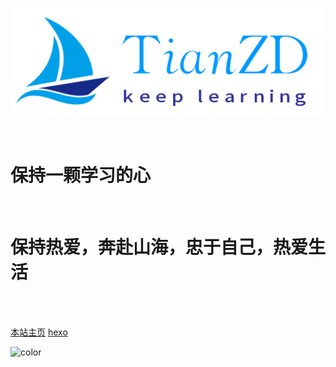 ![](./assets/TianZD.png)

<br>

# 保持一颗学习的心

<br>

# 保持热爱，奔赴山海，忠于自己，热爱生活

<br>

<!-- 注：不再更新，只更新hexo -->

<br>

[本站主页](README.md)    [hexo](http://www.tianzd.cn)

<!-- 背景图片 -->
<!-- ![123](./assets/beijing.jpg) -->

<!-- 背景色 -->
![color](./)
